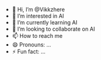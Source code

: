 - 👋 Hi, I’m @Vikkzhere
- 👀 I’m interested in AI
- 🌱 I’m currently learning AI
- 💞️ I’m looking to collaborate on AI
- 📫 How to reach me 
- 😄 Pronouns: ...
- ⚡ Fun fact: ...

<!---
Vikkzhere/Vikkzhere is a ✨ special ✨ repository because its `README.md` (this file) appears on your GitHub profile.
You can click the Preview link to take a look at your changes.
--->
